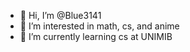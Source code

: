 - 👋 Hi, I’m @Blue3141
- 👀 I’m interested in math, cs, and anime
- 🌱 I’m currently learning cs at UNIMIB


